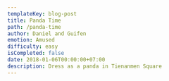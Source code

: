 ```yaml
---
templateKey: blog-post
title: Panda Time
path: /panda-time
author: Daniel and Guifen
emotion: Amused
difficulty: easy
isCompleted: false
date: 2018-01-06T00:00:00+07:00
description: Dress as a panda in Tienanmen Square
---
```

